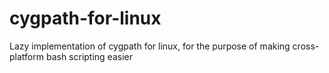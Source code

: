 # cygpath-for-linux
Lazy implementation of cygpath for linux, for the purpose of making cross-platform bash scripting easier
